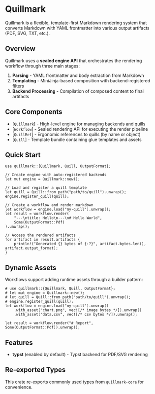 # Quillmark

Quillmark is a flexible, template-first Markdown rendering system that converts Markdown
with YAML frontmatter into various output artifacts (PDF, SVG, TXT, etc.).

## Overview

Quillmark uses a **sealed engine API** that orchestrates the rendering workflow through
three main stages:

1. **Parsing** - YAML frontmatter and body extraction from Markdown
2. **Templating** - MiniJinja-based composition with backend-registered filters
3. **Backend Processing** - Compilation of composed content to final artifacts

## Core Components

- [`Quillmark`] - High-level engine for managing backends and quills
- [`Workflow`] - Sealed rendering API for executing the render pipeline
- [`QuillRef`] - Ergonomic references to quills (by name or object)
- [`Quill`] - Template bundle containing glue templates and assets

## Quick Start

```no_run
use quillmark::{Quillmark, Quill, OutputFormat};

// Create engine with auto-registered backends
let mut engine = Quillmark::new();

// Load and register a quill template
let quill = Quill::from_path("path/to/quill").unwrap();
engine.register_quill(quill);

// Create a workflow and render markdown
let workflow = engine.load("my-quill").unwrap();
let result = workflow.render(
    "---\ntitle: Hello\n---\n# Hello World",
    Some(OutputFormat::Pdf)
).unwrap();

// Access the rendered artifacts
for artifact in result.artifacts {
    println!("Generated {} bytes of {:?}", artifact.bytes.len(), artifact.output_format);
}
```

## Dynamic Assets

Workflows support adding runtime assets through a builder pattern:

```no_run
# use quillmark::{Quillmark, Quill, OutputFormat};
# let mut engine = Quillmark::new();
# let quill = Quill::from_path("path/to/quill").unwrap();
# engine.register_quill(quill);
let workflow = engine.load("my-quill").unwrap()
    .with_asset("chart.png", vec![/* image bytes */]).unwrap()
    .with_asset("data.csv", vec![/* csv bytes */]).unwrap();

let result = workflow.render("# Report", Some(OutputFormat::Pdf)).unwrap();
```

## Features

- **typst** (enabled by default) - Typst backend for PDF/SVG rendering

## Re-exported Types

This crate re-exports commonly used types from `quillmark-core` for convenience.

